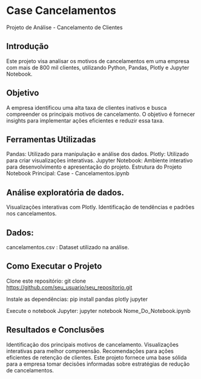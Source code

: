 # Case Cancelamentos
Projeto de Análise - Cancelamento de Clientes

## Introdução
Este projeto visa analisar os motivos de cancelamentos em uma empresa com mais de 800 mil clientes, utilizando Python, Pandas, Plotly e Jupyter Notebook.

## Objetivo
A empresa identificou uma alta taxa de clientes inativos e busca compreender os principais motivos de cancelamento. O objetivo é fornecer insights para implementar ações eficientes e reduzir essa taxa.

## Ferramentas Utilizadas
Pandas: Utilizado para manipulação e análise dos dados.
Plotly: Utilizado para criar visualizações interativas.
Jupyter Notebook: Ambiente interativo para desenvolvimento e apresentação do projeto.
Estrutura do Projeto
Notebook Principal: Case - Cancelamentos.ipynb

## Análise exploratória de dados.
Visualizações interativas com Plotly.
Identificação de tendências e padrões nos cancelamentos.

## Dados:
cancelamentos.csv : Dataset utilizado na análise.

## Como Executar o Projeto
Clone este repositório: git clone https://github.com/seu_usuario/seu_repositorio.git

Instale as dependências: pip install pandas plotly jupyter

Execute o notebook Jupyter: jupyter notebook Nome_Do_Notebook.ipynb

## Resultados e Conclusões
Identificação dos principais motivos de cancelamento.
Visualizações interativas para melhor compreensão.
Recomendações para ações eficientes de retenção de clientes.
Este projeto fornece uma base sólida para a empresa tomar decisões informadas sobre estratégias de redução de cancelamentos.






